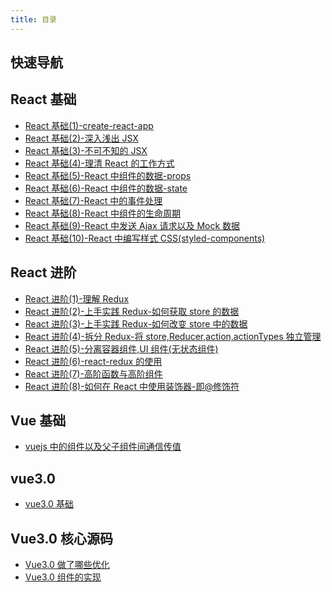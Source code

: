 ```yaml
---
title: 目录
---
```


## 快速导航

<TOC />

## React 基础

- [React 基础(1)-create-react-app](./base-create-react-app)
- [React 基础(2)-深入浅出 JSX](./base-jsx-in-depth)
- [React 基础(3)-不可不知的 JSX](./base-the-indispensable-jsx)
- [React 基础(4)-理清 React 的工作方式](./base-clarify-react-works)
- [React 基础(5)-React 中组件的数据-props](./base-react-components-props)
- [React 基础(6)-React 中组件的数据-state](./base-react-components-state)
- [React 基础(7)-React 中的事件处理](./base-react-event-handle)
- [React 基础(8)-React 中组件的生命周期](./base-react-component-lifecycle)
- [React 基础(9)-React 中发送 Ajax 请求以及 Mock 数据](./base-send-ajax-mock)
- [React 基础(10)-React 中编写样式 CSS(styled-components)](./base-authoring-styled-components)

## React 进阶

- [React 进阶(1)-理解 Redux](./advance-understand-redux)
- [React 进阶(2)-上手实践 Redux-如何获取 store 的数据](./advance-getstore-data)
- [React 进阶(3)-上手实践 Redux-如何改变 store 中的数据](./advance-changestore-data)
- [React 进阶(4)-拆分 Redux-将 store,Reducer,action,actionTypes 独立管理](./advance-split-redux)
- [React 进阶(5)-分离容器组件,UI 组件(无状态组件)](./advance-container-components)
- [React 进阶(6)-react-redux 的使用](./base-react-components-props)
- [React 进阶(7)-高阶函数与高阶组件](./advance-highfun-and-component)
- [React 进阶(8)-如何在 React 中使用装饰器-即@修饰符](./advance-react-use-decorator)

## Vue 基础

- [vuejs 中的组件以及父子组件间通信传值](./vue-component-pass-value)

## vue3.0

- [vue3.0 基础](./base-vue3.0-1)

## Vue3.0 核心源码

- [Vue3.0 做了哪些优化](./advance-vue3.0-do-some-youhua)
- [Vue3.0 组件的实现](./advance-vue3.0-implem-component)

<footer-FooterLink :isShareLink="true" :isDaShang="true" />
<footer-FeedBack />
